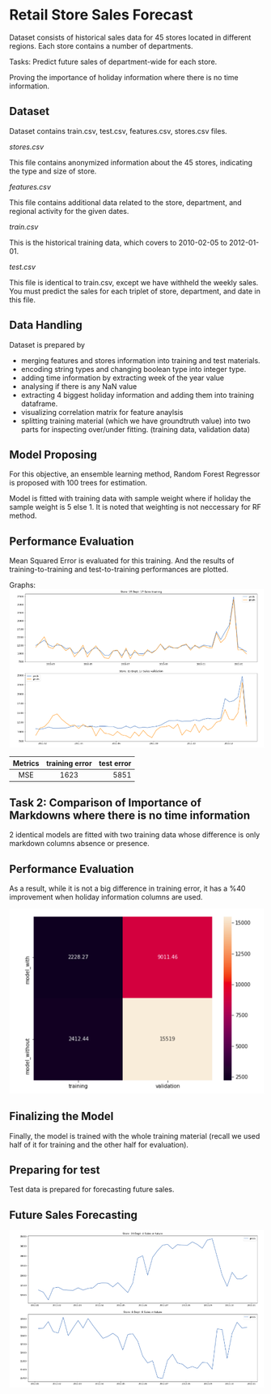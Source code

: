 # Retail Store Sales Forecast

Dataset consists of historical sales data for 45 stores located in different regions. Each store contains a number of departments.

Tasks: Predict future sales of department-wide for each store.

Proving the importance of holiday information where there is no time information.

## Dataset

Dataset contains train.csv, test.csv, features.csv, stores.csv files. 

*stores.csv*

This file contains anonymized information about the 45 stores, indicating the type and size of
store.

*features.csv*

This file contains additional data related to the store, department, and regional activity for the
given dates. 

*train.csv*

This is the historical training data, which covers to 2010-02-05 to 2012-01-01.

*test.csv*

This file is identical to train.csv, except we have withheld the weekly sales. You must predict the sales for each triplet of store, department, and date in this file.

## Data Handling

Dataset is prepared by 
- merging features and stores information into training and test materials. 
- encoding string types and changing boolean type into integer type.
- adding time information by extracting week of the year value 
- analysing if there is any NaN value
- extracting 4 biggest holiday information and adding them into training dataframe.
- visualizing correlation matrix for feature anaylsis
- splitting training material (which we have groundtruth value) into two parts for inspecting over/under fitting. (training data, validation data)

## Model Proposing

For this objective, an ensemble learning method, Random Forest Regressor is proposed with 100 trees for estimation.

Model is fitted with training data with sample weight where if holiday the sample weight is 5 else 1. It is noted that weighting is not neccessary for RF method.

## Performance Evaluation

Mean Squared Error is evaluated for this training. And the results of training-to-training and test-to-training performances are plotted.

Graphs: 
![alt text](https://github.com/cakirogluozan/salesforecasting/blob/master/imgs/graphs.png "Graphs")

Metrics | training error | test error  |
|:---:|:-------------:| -----:|
|MSE| 1623 | 5851 |

## Task 2: Comparison of Importance of Markdowns where there is no time information

2 identical models are fitted with two training data whose difference is only markdown columns absence or presence.

## Performance Evaluation

As a result, while it is not a big difference in training error, it has a %40 improvement when holiday information columns are used.

 
![Error](https://github.com/cakirogluozan/salesforecasting/blob/master/imgs/error_matrix.png?raw=true "Error matrix")


## Finalizing the Model

Finally, the model is trained with the whole training material (recall we used half of it for training and the other half for evaluation).

## Preparing for test

Test data is prepared for forecasting future sales.

## Future Sales Forecasting

![x](https://github.com/cakirogluozan/salesforecasting/blob/master/imgs/future_preds.png?raw=true "Error matrix")


